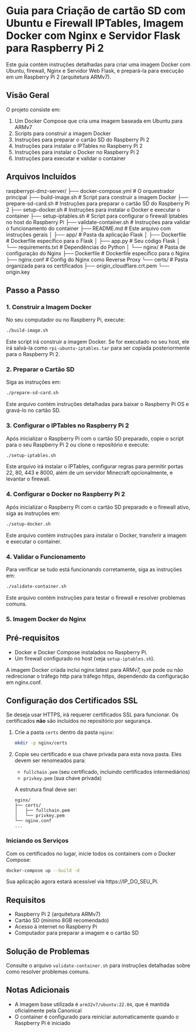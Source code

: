 # Guia para Criação de cartão SD com Ubuntu e Firewall IPTables, Imagem Docker com Nginx e Servidor Flask para Raspberry Pi 2

Este guia contém instruções detalhadas para criar uma imagem Docker com Ubuntu, firewall, Nginx e Servidor Web Flask, e prepará-la para execução em um Raspberry Pi 2 (arquitetura ARMv7).

## Visão Geral

O projeto consiste em:

1. Um Docker Compose que cria uma imagem baseada em Ubuntu para ARMv7
2. Scripts para construir a imagem Docker
3. Instruções para preparar o cartão SD do Raspberry Pi 2
4. Instruções para instalar o IPTables no Raspberry Pi 2
4. Instruções para instalar o Docker no Raspberry Pi 2
5. Instruções para executar e validar o container

## Arquivos Incluídos

raspberrypi-dmz-server/
├── docker-compose.yml              # O orquestrador principal
├── build-image.sh                  # Script para construir a imagem Docker
├── prepare-sd-card.sh              # Instruções para preparar o cartão SD do Raspberry Pi 2
├── setup-docker.sh                 # Instruções para instalar o Docker e executar o container
├── setup-iptables.sh               # Script para configurar o firewall Iptables no host do Raspberry Pi
├── validate-container.sh           # Instruções para validar o funcionamento do container
├── README.md                       # Este arquivo com instruções gerais
│
├── app/                            # Pasta da aplicação Flask
│   ├── Dockerfile                  # Dockerfile específico para o Flask
│   ├── app.py                      # Seu código Flask
│   └── requirements.txt            # Dependências do Python
│
└── nginx/                          # Pasta de configuração do Nginx
    ├── Dockerfile                  # Dockerfile específico para o Nginx
    ├── nginx.conf                  # Config do Nginx como Reverse Proxy
    └── certs/                      # Pasta organizada para os certificados
        ├── origin_cloudflare.crt.pem
        └── origin.key


## Passo a Passo

### 1. Construir a Imagem Docker

No seu computador ou no Raspberry Pi, execute:

```bash
./build-image.sh
```

Este script irá construir a imagem Docker. Se for executado no seu host, ele irá salvá-la como `rpi-ubuntu-iptables.tar` para ser copiada posteriormente para o Raspberry Pi 2.

### 2. Preparar o Cartão SD

Siga as instruções em:

```bash
./prepare-sd-card.sh
```

Este arquivo contém instruções detalhadas para baixar o Raspberry Pi OS e gravá-lo no cartão SD.

### 3. Configurar o IPTables no Raspberry Pi 2

Após inicializar o Raspberry Pi com o cartão SD preparado, copie o script para o seu Raspberry Pi 2 ou clone o repositório e execute:

```bash
./setup-iptables.sh
```

Este arquivo irá instalar o IPTables, configurar regras para permitir portas 22, 80, 443 e 8000, além de um servidor Minecraft opcionalmente, e levantar o firewall. 

### 4. Configurar o Docker no Raspberry Pi 2

Após inicializar o Raspberry Pi com o cartão SD preparado e o firewall ativo, siga as instruções em:

```bash
./setup-docker.sh
```

Este arquivo contém instruções para instalar o Docker, transferir a imagem e executar o container.

### 4. Validar o Funcionamento

Para verificar se tudo está funcionando corretamente, siga as instruções em:

```bash
./validate-container.sh
```

Este arquivo contém instruções para testar o firewall e resolver problemas comuns.

### 5. Imagem Docker do Nginx

## Pré-requisitos
*   Docker e Docker Compose instalados no Raspberry Pi.
*   Um firewall configurado no host (veja `setup-iptables.sh`).

A imagem Docker criada inclui nginx:latest para ARMv7, que pode ou não redirecionar o tráfego http para tráfego https, dependendo da configuração em nginx.conf.

## Configuração dos Certificados SSL

Se deseja usar HTTPS, irá requerer certificados SSL para funcionar. Os certificados **não** são incluídos no repositório por segurança.

1.  Crie a pasta `certs` dentro da pasta `nginx`:
    ```bash
    mkdir -p nginx/certs
    ```
2.  Copie seu certificado e sua chave privada para esta nova pasta. Eles devem ser renomeados para:
    *   `fullchain.pem` (seu certificado, incluindo certificados intermediários)
    *   `privkey.pem` (sua chave privada)

    A estrutura final deve ser:
    ```
    nginx/
    ├── certs/
    │   ├── fullchain.pem
    │   └── privkey.pem
    └── nginx.conf
    ...
    ```

### Iniciando os Serviços

Com os certificados no lugar, inicie todos os containers com o Docker Compose:

```bash
docker-compose up --build -d
```

Sua aplicação agora estará acessível via https://IP_DO_SEU_PI.



## Requisitos

- Raspberry Pi 2 (arquitetura ARMv7)
- Cartão SD (mínimo 8GB recomendado)
- Acesso à internet no Raspberry Pi
- Computador para preparar a imagem e o cartão SD

## Solução de Problemas

Consulte o arquivo `validate-container.sh` para instruções detalhadas sobre como resolver problemas comuns.

## Notas Adicionais

- A imagem base utilizada é `arm32v7/ubuntu:22.04`, que é mantida oficialmente pela Canonical
- O container é configurado para reiniciar automaticamente quando o Raspberry Pi é iniciado

